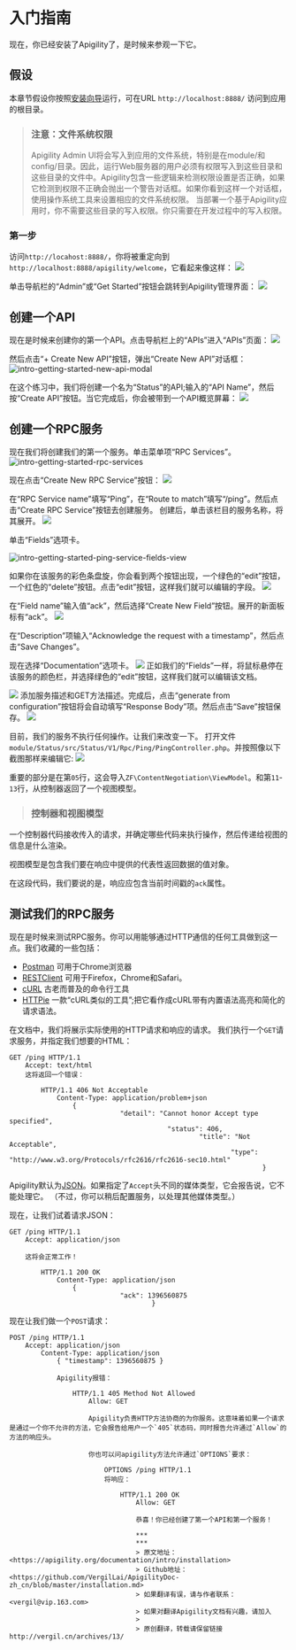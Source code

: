 # 入门指南

现在，你已经安装了Apigility了，是时候来参观一下它。

## 假设

本章节假设你按照[安装向导](http://vergil.cn/archives/3/)运行，可在URL `http://localhost:8888/` 访问到应用的根目录。

> ### 注意：文件系统权限
> Apigility Admin UI将会写入到应用的文件系统，特别是在module/和config/目录。因此，运行Web服务器的用户必须有权限写入到这些目录和这些目录的文件中。Apigility包含一些逻辑来检测权限设置是否正确，如果它检测到权限不正确会抛出一个警告对话框。如果你看到这样一个对话框，使用操作系统工具来设置相应的文件系统权限。
当部署一个基于Apigility应用时，你不需要这些目录的写入权限。你只需要在开发过程中的写入权限。

### 第一步
访问`http://locahost:8888/`，你将被重定向到`http://localhost:8888/apigility/welcome`，它看起来像这样：
![](https://apigility.org/apigility-documentation/img/intro-getting-started-welcome.png)

单击导航栏的“Admin”或“Get Started”按钮会跳转到Apigility管理界面：
![](https://apigility.org/apigility-documentation/img/intro-getting-started-settings.png)

## 创建一个API
现在是时候来创建你的第一个API。点击导航栏上的“APIs”进入“APIs”页面：
![](https://apigility.org/apigility-documentation/img/intro-getting-started-apis.png)

然后点击“+ Create New API”按钮，弹出“Create New API”对话框：
![intro-getting-started-new-api-modal](https://apigility.org/apigility-documentation/img/intro-getting-started-new-api-modal.png)

在这个练习中，我们将创建一个名为“Status”的API;输入的“API Name”，然后按“Create API”按钮。当它完成后，你会被带到一个API概览屏幕：
![](https://apigility.org/apigility-documentation/img/intro-getting-started-status-api-v1.png)

## 创建一个RPC服务
现在我们将创建我们的第一个服务。单击菜单项“RPC Services”。
![intro-getting-started-rpc-services](https://apigility.org/apigility-documentation/img/intro-getting-started-rpc-services.png)

现在点击“Create New RPC Service”按钮：
![](https://apigility.org/apigility-documentation/img/intro-getting-started-new-rpc-service.png)

在“RPC Service name”填写“Ping”，在“Route to match”填写“/ping”。然后点击“Create RPC Service”按钮去创建服务。
创建后，单击该栏目的服务名称，将其展开。
![](https://apigility.org/apigility-documentation/img/intro-getting-started-ping-service-view.png)

单击“Fields”选项卡。

![intro-getting-started-ping-service-fields-view](https://apigility.org/apigility-documentation/img/intro-getting-started-ping-service-fields-view.png)

如果你在该服务的彩色条盘旋，你会看到两个按钮出现，一个绿色的“edit”按钮，一个红色的“delete”按钮。点击“edit”按钮，这样我们就可以编辑的字段。
![](https://apigility.org/apigility-documentation/img/intro-getting-started-ping-service-fields-edit.png)

在“Field name”输入值“ack”，然后选择“Create New Field”按钮。展开的新面板标有“ack”。
![](https://apigility.org/apigility-documentation/img/intro-getting-started-ping-service-fields-ack.png)

在“Description”项输入“Acknowledge the request with a timestamp”，然后点击“Save Changes”。

现在选择“Documentation”选项卡。
![](https://apigility.org/apigility-documentation/img/intro-getting-started-ping-service-documentation.png)
正如我们的“Fields”一样，将鼠标悬停在该服务的颜色栏，并选择绿色的“edit”按钮，这样我们就可以编辑该文档。

![](https://apigility.org/apigility-documentation/img/intro-getting-started-ping-service-documentation-edit.png)
添加服务描述和GET方法描述。完成后，点击“generate from configuration”按钮将会自动填写“Response Body”项。然后点击“Save”按钮保存。
![](https://apigility.org/apigility-documentation/img/intro-getting-started-ping-service-documentation-verify.png)

目前，我们的服务不执行任何操作。让我们来改变一下。
打开文件`module/Status/src/Status/V1/Rpc/Ping/PingController.php`。并按照像以下截图那样来编辑它:
![](https://apigility.org/apigility-documentation/img/intro-getting-started-ping-service-controller.png)

重要的部分是在第`05`行，这会导入`ZF\ContentNegotiation\ViewModel`。和第`11`-`13`行，从控制器返回了一个视图模型。

> ### 控制器和视图模型
一个控制器代码接收传入的请求，并确定哪些代码来执行操作，然后传递给视图的信息是什么渲染。
>
视图模型是包含我们要在响应中提供的代表性返回数据的值对象。

在这段代码，我们要说的是，响应应包含当前时间戳的`ack`属性。

## 测试我们的RPC服务
现在是时候来测试RPC服务。你可以用能够通过HTTP通信的任何工具做到这一点。我们收藏的一些包括：

* [Postman](http://www.getpostman.com/) 可用于Chrome浏览器
* [RESTClient](http://restclient.net/) 可用于Firefox，Chrome和Safari。
* [cURL](http://curl.haxx.se/) 古老而普及的命令行工具
* [HTTPie](http://httpie.org/) 一款“cURL类似的工具”;把它看作成cURL带有内置语法高亮和简化的请求语法。

在文档中，我们将展示实际使用的HTTP请求和响应的请求。
我们执行一个`GET`请求服务，并指定我们想要的HTML：

    GET /ping HTTP/1.1
	    Accept: text/html
		这将返回一个错误：

			HTTP/1.1 406 Not Acceptable
				Content-Type: application/problem+json
					{
								"detail": "Cannot honor Accept type specified",
											"status": 406,
													"title": "Not Acceptable",
															"type": "http://www.w3.org/Protocols/rfc2616/rfc2616-sec10.html"
																	}

Apigility默认为[JSON](http://www.json.org/)。如果指定了`Accept`头不同的媒体类型，它会报告说，它不能处理它。 （不过，你可以稍后配置服务，以处理其他媒体类型。）

现在，让我们试着请求JSON：

	GET /ping HTTP/1.1
		Accept: application/json

		这将会正常工作！

			HTTP/1.1 200 OK
				Content-Type: application/json
					{
								"ack": 1396560875
										}

现在让我们做一个`POST`请求：

	POST /ping HTTP/1.1
		Accept: application/json
			Content-Type: application/json
				{ "timestamp": 1396560875 }

				Apigility报错：

					HTTP/1.1 405 Method Not Allowed
						Allow: GET

						Apigility负责HTTP方法协商的为你服务。这意味着如果一个请求是通过一个你不允许的方法，它会报告给用户一个`405`状态码，同时报告允许通过`Allow`的方法的响应头。

						你也可以问apigility方法允许通过`OPTIONS`要求：

							OPTIONS /ping HTTP/1.1
							将响应：

								HTTP/1.1 200 OK
									Allow: GET

									恭喜！你已经创建了第一个API和第一个服务！

									***
									***
									> 原文地址：<https://apigility.org/documentation/intro/installation>
									> Github地址：<https://github.com/VergilLai/ApigilityDoc-zh_cn/blob/master/installation.md>
									> 如果翻译有误，请与作者联系：<vergil@vip.163.com>
									> 如果对翻译Apigility文档有兴趣，请加入
									>
									> 原创翻译，转载请保留链接http://vergil.cn/archives/13/
